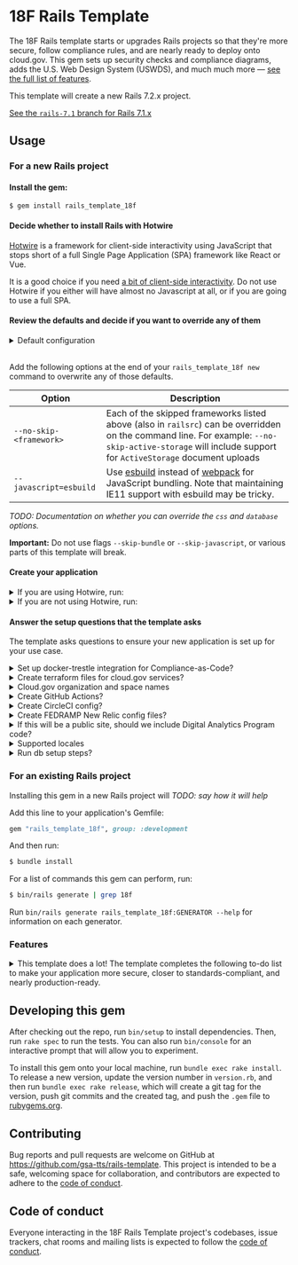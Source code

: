 18F Rails Template
============================
The 18F Rails template starts or upgrades Rails projects so that they're more secure, follow compliance rules, and are nearly ready to deploy onto cloud.gov. This gem sets up security checks and compliance diagrams, adds the U.S. Web Design System (USWDS), and much much more — [see the full list of features](#features).

This template will create a new Rails 7.2.x project.

[See the `rails-7.1` branch for Rails 7.1.x](https://github.com/gsa-tts/rails-template/tree/rails-7.1)

## Usage

### For a new Rails project

#### Install the gem:
```
$ gem install rails_template_18f
```

#### Decide whether to install Rails with Hotwire

[Hotwire](hotwire) is a framework for client-side interactivity using JavaScript that stops short of a full Single Page Application (SPA) framework like React or Vue.

It is a good choice if you need [a bit of client-side interactivity][aBitOfJS]. Do not use Hotwire if you either will have almost no Javascript at all, or if you are going to use a full SPA.

#### Review the defaults and decide if you want to override any of them

<details><summary>Default configuration</summary>

```sh
--skip-active-storage   # Don't include ActiveStorage for document upload
--skip-action-text      # Don't include ActionText libraries for WYSIWYG editing
--skip-action-cable     # Don't include ActionCable websocket implementation
--skip-action-mailbox   # Don't include inbound email
--skip-hotwire          # Don't include Hotwire JS library
--skip-docker           # Don't include Dockerfile meant for production use
--skip-test             # Skip built-in test framework. (We include RSpec)
--javascript=webpack    # Use webpack for JS bundling
--css=postcss           # Use the PostCSS framework for bundling CSS
--template=template.rb  # Add additional configuration from template.rb
--database=postgresql   # Use a PostgreSQL database
--skip-rubocop          # Skip rubocop integration in favor of Standard Ruby
--skip-ci               # Skip github actions in favor of our CI generators
```

If you are using Hotwire, then `--skip-hotwire` and `--skip-action-cable` are automatically removed from this list, as they are required for the Hotwire functionality.
</details>
<br />

Add the following options at the end of your `rails_template_18f new` command to overwrite any of those defaults.

| Option | Description |
|--------|-------------|
| `--no-skip-<framework>` | Each of the skipped frameworks listed above (also in `railsrc`) can be overridden on the command line. For example: `--no-skip-active-storage` will include support for `ActiveStorage` document uploads |
| `--javascript=esbuild` | Use [esbuild](https://esbuild.github.io/) instead of [webpack](https://webpack.js.org/) for JavaScript bundling. Note that maintaining IE11 support with esbuild may be tricky. |

_TODO: Documentation on whether you can override the `css` and `database` options._

**Important:** Do not use flags `--skip-bundle` or `--skip-javascript`, or various parts of this template will break.

#### Create your application

<details><summary>If you are using Hotwire, run:</summary>

```
$ rails_template_18f new <project name> --hotwire ADDITIONAL_CONFIG_OPTIONS
```
</details>

<details><summary>If you are not using Hotwire, run:</summary>

```
$ rails_template_18f new <project name> ADDITIONAL_CONFIG_OPTIONS
```
</details>

#### Answer the setup questions that the template asks

The template asks questions to ensure your new application is set up for your use case.

<details><summary>Set up docker-trestle integration for Compliance-as-Code?</summary>

Answer `y` to integrate with [docker-trestle](https://github.com/gsa-tts/docker-trestle) for creating compliance documents in markdown and [OSCAL](https://pages.nist.gov/OSCAL/).

Follow up questions if you answer `y`:
* "Set up compliance documents as a git submodule?" Answer `y` if you want compliance documents to be stored in a separate git repository and linked to your app as a submodule. Answer `n` to have documents checked directly into your code repo.
  * If you answer `y`, you'll need to provide the address of the compliance repository.
* "Run compliance checks with auditree?" Answer `y` if you want to integrate with [auditree](https://github.com/gsa-tts/auditree-devtools) for automated compliance checks.
</details>

<details><summary>Create terraform files for cloud.gov services?</summary>

Answer `y` to run the `terraform` generator. This includes a `/terraform` folder defining services and infrastructure within cloud.gov as well as support for deploying that infrastructure in your chosen CI/CD pipeline.
</details>

<details><summary>Cloud.gov organization and space names</summary>

Provide your cloud.gov organization and space names for use in terraform and deploy scripts.
</details>

<details><summary>Create GitHub Actions?</summary>

Answer `y` to create Github Actions workflows for running tests, scans, and deploys. Also configures Dependabot.
</details>

<details><summary>Create CircleCI config?</summary>

Answer `y` to create a CircleCI workflow for running tests, scans, and deploys.
</details>

<details><summary>Create FEDRAMP New Relic config files?</summary>

Answer `y` to create a default New Relic config that can speak to the Government-flavored New Relic instance, including updating Content Security Policy headers so that browser metrics can be collected.
</details>

<details><summary>If this will be a public site, should we include Digital Analytics Program code?</summary>

Answer `y` to set up an integration with DAP.
</details>

<details><summary>Supported locales</summary>

Answer `y` for any languages that should be supported out of the box. Translations are supplied for the usa-banner. You will still be responsible for translating any application content.
</details>

<details><summary>Run db setup steps?</summary>

Answer `y` to run `rake db:create && rake db:migrate` as part of the app setup. PostgreSQL must be running or this will fail.
</details>

### For an existing Rails project

Installing this gem in a new Rails project will _TODO: say how it will help_

Add this line to your application's Gemfile:

```ruby
gem "rails_template_18f", group: :development
```

And then run:

```sh
$ bundle install
```

For a list of commands this gem can perform, run:

```sh
$ bin/rails generate | grep 18f
```

Run `bin/rails generate rails_template_18f:GENERATOR --help` for information on each generator.

### Features

<details><summary>This template does a lot! The template completes the following to-do list to make your application more secure, closer to standards-compliant, and nearly production-ready.</summary>

1. Create a better default `README`
1. Copy `CONTRIBUTING.md` and `LICENSE.md` from the [18F Open Source Policy repo](https://github.com/18F/open-source-policy/)
1. Create a "near-production" `ci` Rails environment, used for running a11y and security scans
1. Create a "near-production" `staging` Rails environment, used for cloud.gov staging environment, with a "TEST SITE" warning banner
1. Create a `.nvmrc` file for specifying the NodeJS version in use
1. Set up `pa11y-ci` for a11y scanning
1. Set up `OWASP ZAP` dynamic security scanning
1. Include `secure_headers` gem and configure CSP header to get OWASP passing by default
1. Install and configure [brakeman](https://rubygems.org/gems/brakeman) for static security scanning
1. Install `bundler-audit` and set up `bundle:audit` rake task for Ruby dependency security scans
1. Set up `yarn:audit` rake task for JavaScript dependency security scans
1. Install [Standard Ruby](https://github.com/testdouble/standard) for Ruby linting
1. Install [rspec](https://rubygems.org/gems/rspec-rails) for unit testing
1. Install [dotenv](https://rubygems.org/gems/dotenv-rails) for local configuration
1. Setup Rails credential diffing
1. Create a separate production credentials file.
1. Create a `pre-commit` hook that can be used to automatically run ruby linter & terraform format
1. Setup USWDS via postcss
1. Setup webpack with `.browserslistrc` from USWDS
1. Update `app/views/layouts/application.html.erb` to pass the `pa11y-ci` scan and include the USWDS Banner
1. Create a `PagesController` and root route
1. Create boundary and logical data model compliance diagrams
1. Create `manifest.yml` and variable files for cloud.gov deployment
1. Optionally run the `rake db:create` and `rake db:migrate` setup steps
1. Optionally integrate with https://github.com/GSA-TTS/docker-trestle
1. Optionally integrate with https://github.com/GSA-TTS/auditree-devtools
1. Optionally create GitHub Actions workflows for testing and cloud.gov deploy
1. Optionally create terraform modules supporting staging & production cloud.gov spaces
1. Optionally create CircleCI workflows for testing and cloud.gov deploy
1. Optionally create a New Relic config with FEDRAMP-specific host
1. Optionally configure DAP (Digital Analytics Program)
1. Optionally add base translation files and routes for Spanish, French, and Simplified Chinese (es.yml, fr.yml, and zh.yml)
1. Create [Architecture Decision Records](https://adr.github.io/) for above setup
1. Commit the resulting project with git (unless `--skip-git` is passed)
</details>

## Developing this gem

After checking out the repo, run `bin/setup` to install dependencies. Then, run `rake spec` to run the tests. You can also run `bin/console` for an interactive prompt that will allow you to experiment.

To install this gem onto your local machine, run `bundle exec rake install`. To release a new version, update the version number in `version.rb`, and then run `bundle exec rake release`, which will create a git tag for the version, push git commits and the created tag, and push the `.gem` file to [rubygems.org](https://rubygems.org).

## Contributing

Bug reports and pull requests are welcome on GitHub at https://github.com/gsa-tts/rails-template. This project is intended to be a safe, welcoming space for collaboration, and contributors are expected to adhere to the [code of conduct](https://github.com/gsa-tts/rails-template/blob/main/CODE_OF_CONDUCT.md).

## Code of conduct

Everyone interacting in the 18F Rails Template project's codebases, issue trackers, chat rooms and mailing lists is expected to follow the [code of conduct](https://github.com/gsa-tts/rails-template/blob/main/CODE_OF_CONDUCT.md).

[hotwire]: https://hotwired.dev/
[aBitOfJS]: https://guides.18f.gov/engineering/tools/web-architecture/#if-your-use-case-requires-a-bit-of-client-side-interactivity-use-the-above-options-with-a-bit-of-javascript
